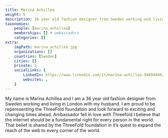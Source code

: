 ```yaml
---
title: Marina Achillea
weight: 5
description: 36 year old fashion designer from Sweden working and living in London.
taxonomies:
    people: [marina_achillea]
    memberships: [] # ambassadors
    categories: []
extra:
    imgPath: marina_achillea.jpg
    organizations: []
    countries: [Sweden]
    cities: []
    private: 1
    socialLinks: {
        LinkedIn: https://www.linkedin.com/in/marina-achillea-94694040/,
        websites: ,
    }
---
```


My name is Marina Achillea and I am a 36 year old fashion designer from Sweden working and living in London with my husband. I am proud to be reperesenting the ThreeFold foundatoin and look forward to exciting and changing times ahead. Ambassador fell in love with Threefold I believe that the internet should be a fundamental right for every person in the world. That belief is shared by the ThreeFold foundation in it’s quest to expand the reach of the web to every corner of the world.

